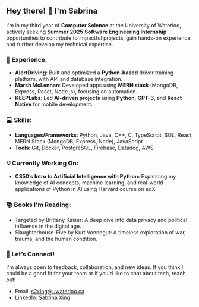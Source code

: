 ## Hey there! 👋 I'm Sabrina

I'm in my third year of **Computer Science** at the University of Waterloo, actively seeking **Summer 2025** **Software Engineering Internship** opportunities to contribute to impactful projects, gain hands-on experience, and further develop my technical expertise.

### 🌟 Experience:
- **AlertDriving**: Built and optimized a **Python-based** driver training platform, with API and database integration.
- **Marsh McLennan**: Developed apps using **MERN stack** (MongoDB, Express, React, Node.js), focusing on automation.
- **KEEPLabs**: Led **AI-driven projects** using **Python**, **GPT-3**, and **React Native** for mobile development.
  
### 💻 Skills:
- **Languages/Frameworks**: Python, Java, C++, C, TypeScript, SQL, React, MERN Stack (MongoDB, Express, Node), JavaScript
- **Tools**: Git, Docker, PostgreSQL, Firebase, Datadog, AWS

### 💡 **Currently Working On:**
- **CS50’s Intro to Artificial Intelligence with Python:** Expanding my knowledge of AI concepts, machine learning, and real-world applications of Python in AI using Harvard course on edX

### 📚 **Books I'm Reading:**
- Targeted by Brittany Kaiser: A deep dive into data privacy and political influence in the digital age.
- Slaughterhouse-Five by Kurt Vonnegut: A timeless exploration of war, trauma, and the human condition.

### 🤝 **Let’s Connect!**
I'm always open to feedback, collaboration, and new ideas. If you think I could be a good fit for your team or if you'd like to chat about tech, reach out!
- Email: s2xing@uwaterloo.ca
- LinkedIn: [Sabrina Xing](https://www.linkedin.com/in/sabrina-xing/)
